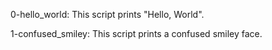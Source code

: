 0-hello_world: This script prints "Hello, World".

1-confused_smiley: This script prints a confused smiley face.